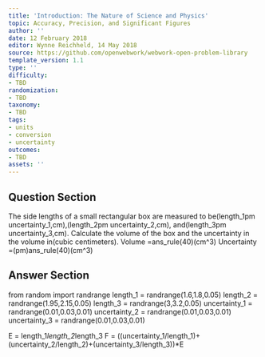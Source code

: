 ```yaml
---
title: 'Introduction: The Nature of Science and Physics'
topic: Accuracy, Precision, and Significant Figures
author: ''
date: 12 February 2018
editor: Wynne Reichheld, 14 May 2018
source: https://github.com/openwebwork/webwork-open-problem-library
template_version: 1.1
type: ''
difficulty:
- TBD
randomization:
- TBD
taxonomy:
- TBD
tags:
- units
- conversion
- uncertainty
outcomes:
- TBD
assets: ''
---
```


## Question Section 

The side lengths of a small rectangular box are measured to be(length_1pm uncertainty_1,cm),(length_2pm uncertainty_2,cm), and(length_3pm uncertainty_3,cm). Calculate the volume of the box and the uncertainty in the volume in(cubic centimeters).
Volume =ans_rule(40)(cm^3)
Uncertainty =(pm)ans_rule(40)(cm^3)



## Answer Section

from random import randrange
length_1 = randrange(1.6,1.8,0.05)
length_2 = randrange(1.95,2.15,0.05)
length_3 = randrange(3,3.2,0.05)
uncertainty_1 = randrange(0.01,0.03,0.01)
uncertainty_2 = randrange(0.01,0.03,0.01)
uncertainty_3 = randrange(0.01,0.03,0.01)

E = length_1*length_2*length_3
F = ((uncertainty_1/length_1)+(uncertainty_2/length_2)+(uncertainty_3/length_3))*E